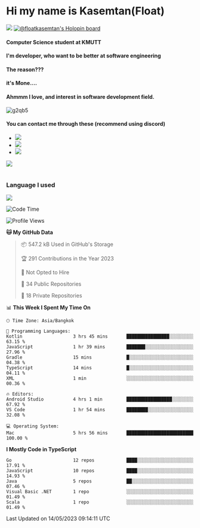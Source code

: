 # Hi my name is Kasemtan(Float)
![](https://64.media.tumblr.com/9c2a8f831efe8da556ffbf89cebb52c9/b86c1ab833a37e32-93/s1280x1920/d000dc22f75df64be2bc150f5fa69c4f6df6bb07.gifv)
[![@floatkasemtan's Holopin board](https://holopin.me/floatkasemtan)](https://holopin.io/@floatkasemtan)
#### Computer Science student at KMUTT
#### I'm developer, who want to be better at software engineering
#### The reason???
#### it's Mone.... 
#### Ahmmm I love, and interest in software development field.
![g2qb5](https://user-images.githubusercontent.com/69688279/175812510-9235eaf7-72f7-40d3-b163-56efa9aa5c6b.gif)

#### You can contact me through these (recommend using discord)
- [![](https://img.shields.io/badge/Discord-5865F2?logo=Discord&logoColor=white)](https://discordapp.com/users/278155096225742848)
- [![](https://img.shields.io/badge/Facebook-1877F2?logo=facebook&logoColor=white)](https://www.facebook.com/float.teavasirichokchai/)
- [![](https://img.shields.io/badge/linkedin-0A66C2?logo=linkedin&logoColor=white)](https://www.linkedin.com/in/floatkasemtan/)

[![](https://github-readme-stats.vercel.app/api?username=FloatKasemtan&show_icons=true&theme=nightowl)]()
#
### Language I used
[![](https://github-readme-stats.vercel.app/api/top-langs/?username=FloatKasemtan&layout=compact&theme=nightowl)]()
<!--START_SECTION:waka-->
![Code Time](http://img.shields.io/badge/Code%20Time-1%2C106%20hrs%2012%20mins-blue)

![Profile Views](http://img.shields.io/badge/Profile%20Views-0-blue)

**🐱 My GitHub Data** 

> 📦 547.2 kB Used in GitHub's Storage 
 > 
> 🏆 291 Contributions in the Year 2023
 > 
> 🚫 Not Opted to Hire
 > 
> 📜 34 Public Repositories 
 > 
> 🔑 18 Private Repositories 
 > 
📊 **This Week I Spent My Time On** 

```text
🕑︎ Time Zone: Asia/Bangkok

💬 Programming Languages: 
Kotlin                   3 hrs 45 mins       ████████████████░░░░░░░░░   63.15 % 
JavaScript               1 hr 39 mins        ███████░░░░░░░░░░░░░░░░░░   27.96 % 
Gradle                   15 mins             █░░░░░░░░░░░░░░░░░░░░░░░░   04.38 % 
TypeScript               14 mins             █░░░░░░░░░░░░░░░░░░░░░░░░   04.11 % 
XML                      1 min               ░░░░░░░░░░░░░░░░░░░░░░░░░   00.36 % 

🔥 Editors: 
Android Studio           4 hrs 1 min         █████████████████░░░░░░░░   67.92 % 
VS Code                  1 hr 54 mins        ████████░░░░░░░░░░░░░░░░░   32.08 % 

💻 Operating System: 
Mac                      5 hrs 56 mins       █████████████████████████   100.00 % 
```

**I Mostly Code in TypeScript** 

```text
Go                       12 repos            ████░░░░░░░░░░░░░░░░░░░░░   17.91 % 
JavaScript               10 repos            ████░░░░░░░░░░░░░░░░░░░░░   14.93 % 
Java                     5 repos             ██░░░░░░░░░░░░░░░░░░░░░░░   07.46 % 
Visual Basic .NET        1 repo              ░░░░░░░░░░░░░░░░░░░░░░░░░   01.49 % 
Scala                    1 repo              ░░░░░░░░░░░░░░░░░░░░░░░░░   01.49 % 
```




 Last Updated on 14/05/2023 09:14:11 UTC
<!--END_SECTION:waka-->
<!--
**FloatKasemtan/FloatKasemtan** is a ✨ _special_ ✨ repository because its `README.md` (this file) appears on your GitHub profile.

Here are some ideas to get you started:

- 🔭 I’m currently working on ...
- 🌱 I’m currently learning ...
- 👯 I’m looking to collaborate on ...
- 🤔 I’m looking for help with ...
- 💬 Ask me about ...
- 📫 How to reach me: ...
- 😄 Pronouns: ...
- ⚡ Fun fact: ...
-->
